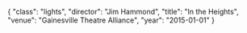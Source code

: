 {
  "class": "lights",
  "director": "Jim Hammond",
  "title": "In the Heights",
  "venue": "Gainesville Theatre Alliance",
  "year": "2015-01-01"
}